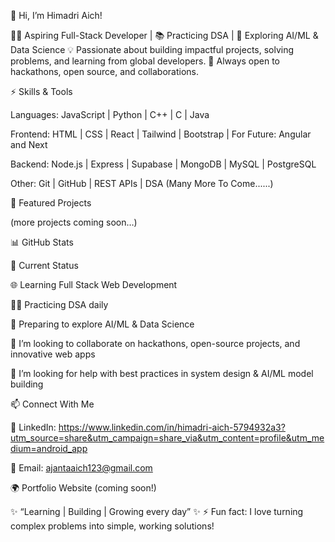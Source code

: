 🌟 Hi, I’m Himadri Aich!

👨‍💻 Aspiring Full-Stack Developer | 📚 Practicing DSA | 🚀 Exploring AI/ML & Data Science
💡 Passionate about building impactful projects, solving problems, and learning from global developers.
🤝 Always open to hackathons, open source, and collaborations.

⚡ Skills & Tools

Languages: JavaScript | Python | C++ | C | Java 

Frontend: HTML | CSS | React | Tailwind | Bootstrap | For Future: Angular and Next

Backend: Node.js | Express | Supabase | MongoDB | MySQL | PostgreSQL

Other: Git | GitHub | REST APIs | DSA
(Many More To Come......)

🚀 Featured Projects



(more projects coming soon…)

📊 GitHub Stats




🌱 Current Status

🌐 Learning Full Stack Web Development

🧑‍💻 Practicing DSA daily

🔭 Preparing to explore AI/ML & Data Science

👯 I’m looking to collaborate on hackathons, open-source projects, and innovative web apps

🤔 I’m looking for help with best practices in system design & AI/ML model building

📫 Connect With Me

💼 LinkedIn: https://www.linkedin.com/in/himadri-aich-5794932a3?utm_source=share&utm_campaign=share_via&utm_content=profile&utm_medium=android_app

📧 Email: ajantaaich123@gmail.com

🌍 Portfolio Website
 (coming soon!)

✨ “Learning | Building | Growing every day” ✨
⚡ Fun fact: I love turning complex problems into simple, working solutions!
